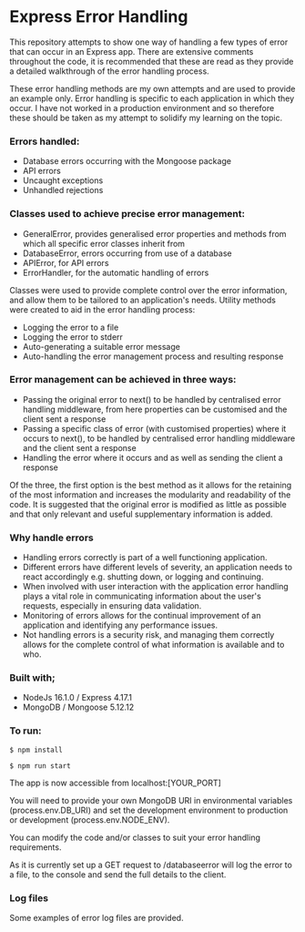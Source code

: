 # Express Error Handling

This repository attempts to show one way of handling a few types of error that can occur in an Express app. There are extensive comments throughout the code, it is recommended that these are read as they provide a detailed walkthrough of the error handling process. 

These error handling methods are my own attempts and are used to provide an example only. Error handling is specific to each application in which they occur. I have not worked in a production environment and so therefore these should be taken as my attempt to solidify my learning on the topic. 

### Errors handled:
- Database errors occurring with the Mongoose package
- API errors
- Uncaught exceptions
- Unhandled rejections

### Classes used to achieve precise error management:
- GeneralError, provides generalised error properties and methods from which all specific error classes inherit from
- DatabaseError, errors occurring from use of a database
- APIError, for API errors
- ErrorHandler, for the automatic handling of errors

Classes were used to provide complete control over the error information, and allow them to be tailored to an application's needs. Utility methods were created to aid in the error handling process:
 - Logging the error to a file
 - Logging the error to stderr
 - Auto-generating a suitable error message
 - Auto-handling the error management process and resulting response

### Error management can be achieved in three ways: 
- Passing the original error to next() to be handled by centralised error handling middleware, from here properties can be customised and the client sent a response
- Passing a specific class of error (with customised properties) where it occurs to next(), to be handled by centralised error handling middleware and the client sent a response
- Handling the error where it occurs and as well as sending the client a response

Of the three, the first option is the best method as it allows for the retaining of the most information and increases the modularity and readability of the code. It is suggested that the original error is modified as little as possible and that only relevant and useful supplementary information is added.

### Why handle errors 
 - Handling errors correctly is part of a well functioning application. 
 - Different errors have different levels of severity, an application needs to react accordingly e.g. shutting down, or logging and continuing.
 - When involved with user interaction with the application error handling plays a vital role in communicating information about the user's requests, especially in ensuring data validation. 
 - Monitoring of errors allows for the continual improvement of an application and identifying any performance issues.
 - Not handling errors is a security risk, and managing them correctly allows for the complete control of what information is available and to who. 

### Built with;
- NodeJs 16.1.0 / Express 4.17.1
- MongoDB / Mongoose 5.12.12

### To run:

```
$ npm install
```

```
$ npm run start
```

The app is now accessible from localhost:[YOUR_PORT]

You will need to provide your own MongoDB URI in environmental variables (process.env.DB_URI) and set the development environment to production or development (process.env.NODE_ENV).

You can modify the code and/or classes to suit your error handling requirements. 

As it is currently set up a GET request to /databaseerror will log the error to a file, to the console and send the full details to the client. 

### Log files
Some examples of error log files are provided.